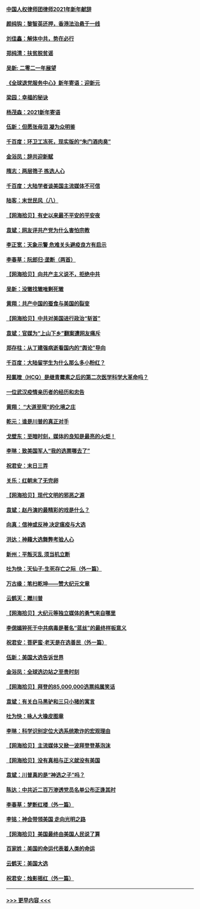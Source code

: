 #### [中国人权律师团律师2021年新年献辞](../pages/nsc993/n12661792.md?t=01021651) 
#### [颜纯钩：黎智英还押，香港法治悬于一线](../pages/nsc993/n12661371.md?t=01021651) 
#### [刘佳鑫：解体中共，势在必行](../pages/nsc993/n12661335.md?t=01021651) 
#### [郑纯清：扶贫脱贫谣](../pages/nsc993/n12658729.md?t=01021651) 
#### [吴新: 二零二一年展望](../pages/nsc993/n12658664.md?t=01021651) 
#### [《全球退党服务中心》新年寄语：迎新元](../pages/nsc993/n12658408.md?t=01021651) 
#### [梁园：幸福的秘诀](../pages/nsc993/n12658061.md?t=01021651) 
#### [杨茂森：2021新年寄语](../pages/nsc993/n12658128.md?t=01021651) 
#### [伍新：但愿张母泪 凝为众明鉴](../pages/nsc993/n12656861.md?t=01021651) 
#### [千百度：环卫工冻死，现实版的“朱门酒肉臭”](../pages/nsc993/n12655588.md?t=01021651) 
#### [金浴凤：辞共迎新赋](../pages/nsc993/n12653369.md?t=01021651) 
#### [隋志：两层筛子 拣选人心](../pages/nsc993/n12653341.md?t=01021651) 
#### [千百度：大陆学者谈美国主流媒体不可信](../pages/nsc993/n12651269.md?t=01021651) 
#### [陆客：末世民风（八）](../pages/nsc993/n12648233.md?t=01021651) 
#### [【网海拾贝】有史以来最不平安的平安夜](../pages/nsc993/n12647164.md?t=01021651) 
#### [袁斌：网友评共产党为什么害怕宗教](../pages/nsc993/n12647003.md?t=01021651) 
#### [李正宽：天象示警 危难关头避疫良方有启示](../pages/nsc993/n12646262.md?t=01021651) 
#### [李春草：阮郎归‧垄断（两首）](../pages/nsc993/n12646302.md?t=01021651) 
#### [【网海拾贝】向共产主义说不，拒绝中共](../pages/nsc993/n12645941.md?t=01021651) 
#### [吴新：没辙找辙唯剩死辙](../pages/nsc993/n12643919.md?t=01021651) 
#### [黄翔：共产中国的蚕食与美国的裂变](../pages/nsc993/n12643727.md?t=01021651) 
#### [【网海拾贝】中共对美国进行政治“斩首”](../pages/nsc993/n12642290.md?t=01021651) 
#### [袁斌：官媒为“上山下乡”翻案遭网友痛斥](../pages/nsc993/n12642071.md?t=01021651) 
#### [郑存柱：从丁建强病逝看国内的“舆论”导向](../pages/nsc993/n12640944.md?t=01021651) 
#### [千百度：大陆留学生为什么那么多小粉红？](../pages/nsc993/n12639306.md?t=01021651) 
#### [羟氯喹（HCQ）是继青霉素之后的第二次医学科学大革命吗？](../pages/nsc993/n12638564.md?t=01021651) 
#### [一位武汉疫情亲历者的经历和忠告](../pages/nsc993/n12639029.md?t=01021651) 
#### [黄翔： “大道至简”的化境之庄](../pages/nsc993/n12637541.md?t=01021651) 
#### [乾元：谁是川普的真正对手](../pages/nsc993/n12637090.md?t=01021651) 
#### [戈壁东：至暗时刻，媒体的良知是最亮的火炬！](../pages/nsc993/n12637042.md?t=01021651) 
#### [李琳：致美国军人“我的选票哪去了”](../pages/nsc993/n12635351.md?t=01021651) 
#### [祝君安：末日三弄](../pages/nsc993/n12635324.md?t=01021651) 
#### [关乐：红朝末了无完卵](../pages/nsc993/n12635315.md?t=01021651) 
#### [【网海拾贝】现代文明的邪恶之源](../pages/nsc993/n12634425.md?t=01021651) 
#### [袁斌：赵丹演的最精彩的戏是什么？](../pages/nsc993/n12633316.md?t=01021651) 
#### [向真：信神或反神 决定瘟疫与大选](../pages/nsc993/n12632710.md?t=01021651) 
#### [洪达：神藉大选舞弊考验人心](../pages/nsc993/n12631962.md?t=01021651) 
#### [新州：平叛灭乱  须当机立断](../pages/nsc993/n12631946.md?t=01021651) 
#### [吐为快：天仙子‧生死存亡之际（外一篇）](../pages/nsc993/n12631927.md?t=01021651) 
#### [万古缘：笔扫乾坤——赞大纪元文章](../pages/nsc993/n12631922.md?t=01021651) 
#### [云鹤天：赠川普](../pages/nsc993/n12631823.md?t=01021651) 
#### [【网海拾贝】大纪元等独立媒体的勇气来自哪里](../pages/nsc993/n12629961.md?t=01021651) 
#### [李偲嫣猝死于中共病毒是著名“蓝丝”的最终样板意义](../pages/nsc993/n12628812.md?t=01021651) 
#### [祝君安：菩萨蛮·老天是在选善民（外一篇）](../pages/nsc993/n12628793.md?t=01021651) 
#### [伍新：美国大选告诉世界](../pages/nsc993/n12628768.md?t=01021651) 
#### [金浴凤：全球选边站之至贵时刻](../pages/nsc993/n12627318.md?t=01021651) 
#### [【网海拾贝】拜登的85,000,000选票纯属笑话](../pages/nsc993/n12626569.md?t=01021651) 
#### [袁斌：有关白马黑驴和三只小猪的寓言](../pages/nsc993/n12626198.md?t=01021651) 
#### [吐为快：咏人大橡皮图章](../pages/nsc993/n12624470.md?t=01021651) 
#### [李琳：科学识别定位大选系统欺诈的宏观理由](../pages/nsc993/n12624340.md?t=01021651) 
#### [【网海拾贝】主流媒体又掀一波拜登登基泡沫](../pages/nsc993/n12624000.md?t=01021651) 
#### [【网海拾贝】没有真相与正义就没有美国](../pages/nsc993/n12621885.md?t=01021651) 
#### [袁斌：川普真的是“神选之子”吗？](../pages/nsc993/n12621749.md?t=01021651) 
#### [陈达：中共近二百万渗透党员名单公布正逢其时](../pages/nsc993/n12620870.md?t=01021651) 
#### [李春草：梦断红楼（外一篇）](../pages/nsc993/n12619122.md?t=01021651) 
#### [李铭：神会带领美国 走向光明之路](../pages/nsc993/n12618584.md?t=01021651) 
#### [【网海拾贝】美国最终由美国人民说了算](../pages/nsc993/n12617255.md?t=01021651) 
#### [百家姓：美国的命运代表着人类的命运](../pages/nsc993/n12615838.md?t=01021651) 
#### [云鹤天：美国大选](../pages/nsc993/n12615994.md?t=01021651) 
#### [祝君安：烛影摇红（外一篇）](../pages/nsc993/n12615975.md?t=01021651) 

----
#### [ >>> 更早内容 <<< ](../indexes/nsc993-earlier.md)

